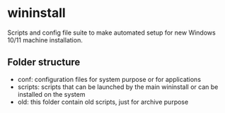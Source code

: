 # wininstall

Scripts and config file suite to make automated setup for new Windows 10/11 machine installation.

## Folder structure
- conf:
    configuration files for system purpose or for applications
- scripts:
    scripts that can be launched by the main wininstall or can be installed on the system
- old:
    this folder contain old scripts, just for archive purpose